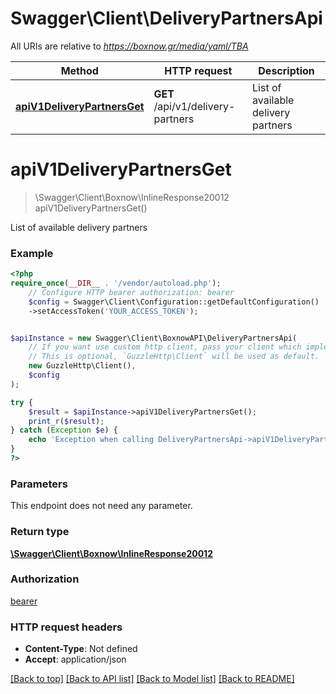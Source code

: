 # Swagger\Client\DeliveryPartnersApi

All URIs are relative to *https://boxnow.gr/media/yaml/TBA*

Method | HTTP request | Description
------------- | ------------- | -------------
[**apiV1DeliveryPartnersGet**](DeliveryPartnersApi.md#apiv1deliverypartnersget) | **GET** /api/v1/delivery-partners | List of available delivery partners

# **apiV1DeliveryPartnersGet**
> \Swagger\Client\Boxnow\InlineResponse20012 apiV1DeliveryPartnersGet()

List of available delivery partners

### Example
```php
<?php
require_once(__DIR__ . '/vendor/autoload.php');
    // Configure HTTP bearer authorization: bearer
    $config = Swagger\Client\Configuration::getDefaultConfiguration()
    ->setAccessToken('YOUR_ACCESS_TOKEN');


$apiInstance = new Swagger\Client\BoxnowAPI\DeliveryPartnersApi(
    // If you want use custom http client, pass your client which implements `GuzzleHttp\ClientInterface`.
    // This is optional, `GuzzleHttp\Client` will be used as default.
    new GuzzleHttp\Client(),
    $config
);

try {
    $result = $apiInstance->apiV1DeliveryPartnersGet();
    print_r($result);
} catch (Exception $e) {
    echo 'Exception when calling DeliveryPartnersApi->apiV1DeliveryPartnersGet: ', $e->getMessage(), PHP_EOL;
}
?>
```

### Parameters
This endpoint does not need any parameter.

### Return type

[**\Swagger\Client\Boxnow\InlineResponse20012**](../Model/InlineResponse20012.md)

### Authorization

[bearer](../../README.md#bearer)

### HTTP request headers

 - **Content-Type**: Not defined
 - **Accept**: application/json

[[Back to top]](#) [[Back to API list]](../../README.md#documentation-for-api-endpoints) [[Back to Model list]](../../README.md#documentation-for-models) [[Back to README]](../../README.md)

